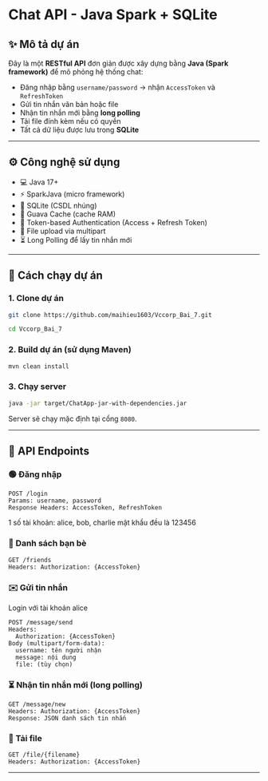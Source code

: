 # Chat API - Java Spark + SQLite

## ✨ Mô tả dự án

Đây là một **RESTful API** đơn giản được xây dựng bằng **Java (Spark framework)** để mô phỏng hệ thống chat:

* Đăng nhập bằng `username/password` → nhận `AccessToken` và `RefreshToken`
* Gửi tin nhắn văn bản hoặc file
* Nhận tin nhắn mới bằng **long polling**
* Tải file đính kèm nếu có quyền
* Tất cả dữ liệu được lưu trong **SQLite**

---

## ⚙️ Công nghệ sử dụng

* 💻 Java 17+
* ⚡ SparkJava (micro framework)
* 💃 SQLite (CSDL nhúng)
* 🧠 Guava Cache (cache RAM)
* 🔐 Token-based Authentication (Access + Refresh Token)
* 📌 File upload via multipart
* ⏳ Long Polling để lấy tin nhắn mới

---

## 🚀 Cách chạy dự án

### 1. Clone dự án

```bash
git clone https://github.com/maihieu1603/Vccorp_Bai_7.git

cd Vccorp_Bai_7
```

### 2. Build dự án (sử dụng Maven)

```bash
mvn clean install
```

### 3. Chạy server

```bash
java -jar target/ChatApp-jar-with-dependencies.jar
```

Server sẽ chạy mặc định tại cổng `8080`.

---

## 📡 API Endpoints

### 🟢 Đăng nhập

```http:
POST /login
Params: username, password
Response Headers: AccessToken, RefreshToken
```
1 số tài khoản: alice, bob, charlie
mật khẩu đều là 123456
### 📘 Danh sách bạn bè

```http
GET /friends
Headers: Authorization: {AccessToken}
```

### ✉️ Gửi tin nhắn
Login với tài khoản alice
```http
POST /message/send
Headers:
  Authorization: {AccessToken}
Body (multipart/form-data):
  username: tên người nhận
  message: nội dung
  file: (tùy chọn)
```

### ⏳ Nhận tin nhắn mới (long polling)

```http
GET /message/new
Headers: Authorization: {AccessToken}
Response: JSON danh sách tin nhắn
```

### 📁 Tải file

```http
GET /file/{filename}
Headers: Authorization: {AccessToken}
```

---
